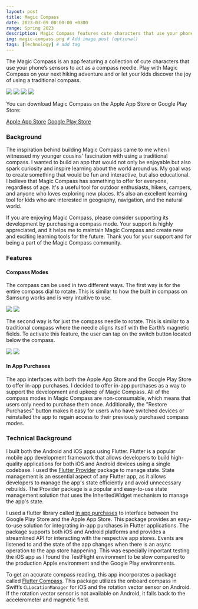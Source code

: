```yaml
---
layout: post
title: Magic Compass
date: 2023-03-09 00:00:00 +0300
range: Spring 2023
description: Magic Compass features cute characters that use your phone’s sensors to act as a compass needle
img: magic-compass.png # Add image post (optional)
tags: [Technology] # add tag
---
```


The Magic Compass is an app featuring a collection of cute characters that use your phone’s sensors to act as a compass needle. Play with Magic Compass on your next hiking adventure and or let your kids discover the joy of using a traditional compass.
<div class="centered-flex-row-container">
<img class= "magic-compass-image" src="{{site.baseurl}}/assets/img/unicorn.gif" />
<img class= "magic-compass-image" src="{{site.baseurl}}/assets/img/samosa.gif" />
<img class= "magic-compass-image" src="{{site.baseurl}}/assets/img/frog.gif" />
<img class= "magic-compass-image" src="{{site.baseurl}}/assets/img/mustard.gif" />
</div>

You can download Magic Compass on the Apple App Store or Google Play Store:

<div class="centered-flex-row-container">
<a href="https://apps.apple.com/us/app/id1671371265?platform=iphone" target = "_blank" class="button">Apple App Store</a>
<a href="https://play.google.com/store/apps/details?id=com.alli.magic_compass" target = "_blank" class="button">Google Play Store</a> 
</div>

### Background

The inspiration behind building Magic Compass came to me when I witnessed my younger cousins' fascination with using a traditional compass. I wanted to build an app that would not only be enjoyable but also spark curiosity and inspire learning about the world around us. My goal was to create something that would be fun and interactive, but also educational. I believe that Magic Compass has something to offer for everyone, regardless of age. It's a useful tool for outdoor enthusiasts, hikers, campers, and anyone who loves exploring new places. It's also an excellent learning tool for kids who are interested in geography, navigation, and the natural world.

If you are enjoying Magic Compass, please consider supporting its development by purchasing a compass mode. Your support is highly appreciated, and it helps me to maintain Magic Compass and create new and exciting learning tools for the future. Thank you for your support and for being a part of the Magic Compass community.


### Features 
#### Compass Modes

The compass can be used in two different ways. The first way is for the entire compass dial to rotate. This is similar to how the built in compass on Samsung works and is very intuitive to use.

<div class="centered-flex-row-container">
<img class= "magic-compass-image" src="{{site.baseurl}}/assets/img/boba.gif" />
<img class= "magic-compass-image" src="{{site.baseurl}}/assets/img/starfish.gif" />
</div>

The second way is for just the compass needle to rotate. This is similar to a traditional compass where the needle aligns itself with the Earth’s magnetic fields. To activate this feature, the user can tap on the switch button located below the compass.

<div class="centered-flex-row-container">
<img class= "magic-compass-image" src="{{site.baseurl}}/assets/img/cat.gif" />
<img class= "magic-compass-image" src="{{site.baseurl}}/assets/img/narwhal.gif" />
</div>

#### In App Purchases

The app interfaces with both the Apple App Store and the Google Play Store to offer in-app purchases. I decided to offer in-app purchases as a way to support the development and upkeep of Magic Compass. All of the compass modes in Magic Compass are non-consumable, which means that users only need to purchase them once. Additionally, the "Restore Purchases" button makes it easy for users who have switched devices or reinstalled the app to regain access to their previously purchased compass modes.

### Technical Background

I built both the Android and iOS apps using Flutter. Flutter is a popular mobile app development framework that allows developers to build high-quality applications for both iOS and Android devices using a single codebase. I used the [Flutter Provider](https://pub.dev/packages/provider) package to manage state. State management is an essential aspect of any Flutter app, as it allows developers to manage the app's state efficiently and avoid unnecessary rebuilds. The Provider package is a popular and easy-to-use state management solution that uses the InheritedWidget mechanism to manage the app's state.

I used a flutter library called [in app purchases](https://pub.dev/packages/in_app_purchase) to interface between the Google Play Store and the Apple App Store. This package provides an easy-to-use solution for integrating in-app purchases in Flutter applications. The package supports both iOS and Android platforms and provides a streamlined API for interacting with the respective app stores. Events are listened to and the state of the app changes when there is an async operation to the app store happening. This was especially important testing the iOS app  as I found the TestFlight environment to be slow compared to the production Apple environment and the Google Play environments.

To get an accurate compass reading, this app incorporates a package called [Flutter Compass](https://pub.dev/packages/flutter_compass). This package utilizes the onboard compass in Swift’s `CLLocationManager` for iOS and the rotation vector sensor on Android. If the rotation vector sensor is not available on Android, it falls back to the accelerometer and magnetic field.